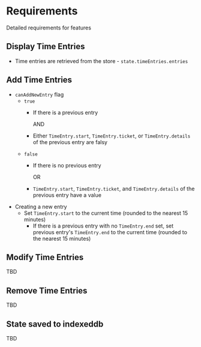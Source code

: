 # Requirements

Detailed requirements for features

## Display Time Entries

- Time entries are retrieved from the store - `state.timeEntries.entries`

## Add Time Entries

- `canAddNewEntry` flag
  - `true`
    - If there is a previous entry
      
      AND

    - Either `TimeEntry.start`, `TimeEntry.ticket`, or `TimeEntry.details` of the previous entry are falsy
  - `false`
    - If there is no previous entry

      OR

    - `TimeEntry.start`, `TimeEntry.ticket`, and `TimeEntry.details` of the previous entry have a value
- Creating a new entry
  - Set `TimeEntry.start` to the current time (rounded to the nearest 15 minutes)
    - If there is a previous entry with no `TimeEntry.end` set, set previous entry's `TimeEntry.end` to the current time (rounded to the nearest 15 minutes)

## Modify Time Entries

TBD

## Remove Time Entries

TBD

## State saved to indexeddb

TBD

